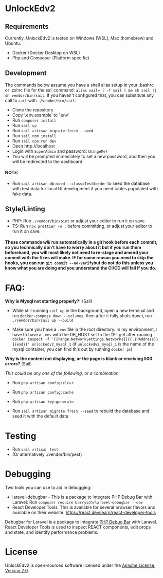 # UnlockEdv2

## Requirements

Currently, UnlockEdv2 is tested on Windows (WSL), Mac (homebrew) and Ubuntu.

-   Docker (Docker Desktop on WSL)
-   Php and Composer (Platform specific)

## Development

The commands below assume you have a shell alias setup in your .bashrc or .zshrc file for the sail command: `alias sail='[ -f sail ] && sh sail || sh vendor/bin/sail`. If you haven't configured that, you can substitute any call to `sail` with `./vendor/bin/sail`.

-   Clone the repository
-   Copy ‘.env.example’ to ‘.env’
-   Run `composer install`
-   Run `sail up`
-   Run `sail artisan migrate:fresh --seed`
-   Run `sail npm install`
-   Run `sail npm run dev`
-   Open http://localhost
-   Login with `SuperAdmin` and password: `ChangeMe!`
-   You will be prompted immediately to set a new password, and then you will be redirected to the dashboard.

#### NOTE:

-   Run `sail artisan db:seed --class=TestSeeder` to seed the database with test data for local UI development if you need tables populated with fake data.

## Style/Linting

-   PHP: Run `./vendor/bin/pint` or adjust your editor to run it on save.
-   TS: Run `npx prettier -w .` before committing, or adjust your editor to run it on save.

#### These commands _will_ run automatically in a git hook before each commit, so you technically don't have to worry about it but if you run them beforehand, you will most likely not need to re-stage and amend your commit with the fixes will make. IF for some reason you need to skip the hooks, you can run `git commit --no-verify`but do not do this unless you know what you are doing and you understand the CI/CD will fail if you do.

# FAQ:

**Why is Mysql not starting properly?:** (Sail)

-   While still running `sail up` in the background, open a new terminal and run `docker-compose down --volumes`, then after it fully shuts down, run `./vendor/bin/sail up --build`

-   Make sure you have a `.env` file in the root directory. In my environment, I have to have a `.env` with the DB_HOST set to the `IP` I get after running `docker inspect -f '{{range.NetworkSettings.Networks}}{{.IPAddress}}{{end}}' unlockedv2_mysql_1` (if `unlockedv2_mysql_1` is the name of the mysql container, you can find this out by running `docker ps`)

**Why is the content not displaying, or the page is blank or receiving 500 errors?** (Sail)

_This could be any one of the following, or a combination_

-   Run `php artisan config:clear`
-   Run `php artisan config:cache`

-   Run `php artisan key:generate`

-   Run `sail artisan migrate:fresh --seed` to rebuild the database and seed it with the default data.

# Testing

-   Run `sail artisan test`
-   (Or alternatively ./vendor/bin/pest)

# Debugging

Two tools you can use to aid in debugging:

-   laravel-debugbar - This is a package to integrate PHP Debug Bar with Laravel: Run `composer require barryvdh/laravel-debugbar --dev`
-   React Developer Tools. This is available for several browser flavors and available on their website: https://react.dev/learn/react-developer-tools

Debugbar for Laravel is a package to integrate [PHP Debug Bar](http://phpdebugbar.com/) with Laravel. React Developer Tools is used to inspect REACT components, edit props and state, and identify performance problems.

# License

UnlockEdv2 is open-sourced software licensed under the [Apache License, Version 2.0](https://opensource.org/license/apache-2-0/).

